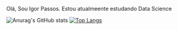 Olá, Sou Igor Passos.
Estou atualmeente estudando Data Science

![Anurag's GitHub stats](https://github-readme-stats.vercel.app/api?username=Passos161&show_icons=true&theme=merko)
[![Top Langs](https://github-readme-stats.vercel.app/api/top-langs/?username=Passos161&layout=compact)](https://github.com/Passos161/github-readme-stats)
